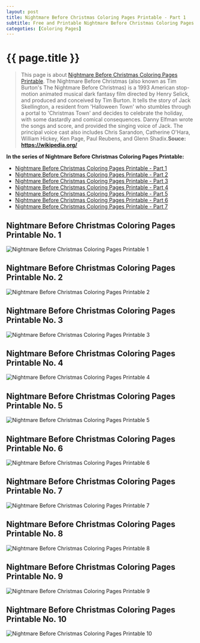 ```yaml
---
layout: post
title: Nightmare Before Christmas Coloring Pages Printable - Part 1
subtitle: Free and Printable Nightmare Before Christmas Coloring Pages Printable - Part 1
categoties: [Coloring Pages]
---
```

{{ page.title }}
================
> This page is about [Nightmare Before Christmas Coloring Pages Printable](http://autoizipro/). The Nightmare Before Christmas (also known as Tim Burton's The Nightmare Before Christmas) is a 1993 American stop-motion animated musical dark fantasy film directed by Henry Selick, and produced and conceived by Tim Burton. It tells the story of Jack Skellington, a resident from 'Halloween Town' who stumbles through a portal to 'Christmas Town' and decides to celebrate the holiday, with some dastardly and comical consequences. Danny Elfman wrote the songs and score, and provided the singing voice of Jack. The principal voice cast also includes Chris Sarandon, Catherine O'Hara, William Hickey, Ken Page, Paul Reubens, and Glenn Shadix.__Souce: https://wikipedia.org/__

**In the series of Nightmare Before Christmas Coloring Pages Printable:**

* [Nightmare Before Christmas Coloring Pages Printable - Part 1](https://freecoloringpages.github.io/2017/11/18/Nightmare-Before-Christmas-Coloring-Pages-Printable-part-1.html)
* [Nightmare Before Christmas Coloring Pages Printable - Part 2](https://freecoloringpages.github.io/2017/11/18/Nightmare-Before-Christmas-Coloring-Pages-Printable-part-2.html)
* [Nightmare Before Christmas Coloring Pages Printable - Part 3](https://freecoloringpages.github.io/2017/11/18/Nightmare-Before-Christmas-Coloring-Pages-Printable-part-3.html)
* [Nightmare Before Christmas Coloring Pages Printable - Part 4](https://freecoloringpages.github.io/2017/11/18/Nightmare-Before-Christmas-Coloring-Pages-Printable-part-4.html)
* [Nightmare Before Christmas Coloring Pages Printable - Part 5](https://freecoloringpages.github.io/2017/11/18/Nightmare-Before-Christmas-Coloring-Pages-Printable-part-5.html)
* [Nightmare Before Christmas Coloring Pages Printable - Part 6](https://freecoloringpages.github.io/2017/11/18/Nightmare-Before-Christmas-Coloring-Pages-Printable-part-6.html)
* [Nightmare Before Christmas Coloring Pages Printable - Part 7](https://freecoloringpages.github.io/2017/11/18/Nightmare-Before-Christmas-Coloring-Pages-Printable-part-7.html)
## Nightmare Before Christmas Coloring Pages Printable No. 1
![Nightmare Before Christmas Coloring Pages Printable 1](https://freecoloringpages.github.io/img/Nightmare-Before-Christmas-Coloring-Pages-Printable%20(1).jpg "Nightmare Before Christmas Coloring Pages Printable 1")

## Nightmare Before Christmas Coloring Pages Printable No. 2
![Nightmare Before Christmas Coloring Pages Printable 2](https://freecoloringpages.github.io/img/Nightmare-Before-Christmas-Coloring-Pages-Printable%20(2).jpg "Nightmare Before Christmas Coloring Pages Printable 2")

## Nightmare Before Christmas Coloring Pages Printable No. 3
![Nightmare Before Christmas Coloring Pages Printable 3](https://freecoloringpages.github.io/img/Nightmare-Before-Christmas-Coloring-Pages-Printable%20(3).jpg "Nightmare Before Christmas Coloring Pages Printable 3")

## Nightmare Before Christmas Coloring Pages Printable No. 4
![Nightmare Before Christmas Coloring Pages Printable 4](https://freecoloringpages.github.io/img/Nightmare-Before-Christmas-Coloring-Pages-Printable%20(4).jpg "Nightmare Before Christmas Coloring Pages Printable 4")

<script async src="//pagead2.googlesyndication.com/pagead/js/adsbygoogle.js"></script> <!-- AdsTextOnly-autoizi --> <ins class="adsbygoogle" style="display:block" data-ad-client="ca-pub-6753140515841889" data-ad-slot="9107959873" data-ad-format="auto"></ins><script>(adsbygoogle = window.adsbygoogle || []).push({});</script>

## Nightmare Before Christmas Coloring Pages Printable No. 5
![Nightmare Before Christmas Coloring Pages Printable 5](https://freecoloringpages.github.io/img/Nightmare-Before-Christmas-Coloring-Pages-Printable%20(5).jpg "Nightmare Before Christmas Coloring Pages Printable 5")

## Nightmare Before Christmas Coloring Pages Printable No. 6
![Nightmare Before Christmas Coloring Pages Printable 6](https://freecoloringpages.github.io/img/Nightmare-Before-Christmas-Coloring-Pages-Printable%20(6).jpg "Nightmare Before Christmas Coloring Pages Printable 6")

## Nightmare Before Christmas Coloring Pages Printable No. 7
![Nightmare Before Christmas Coloring Pages Printable 7](https://freecoloringpages.github.io/img/Nightmare-Before-Christmas-Coloring-Pages-Printable%20(7).jpg "Nightmare Before Christmas Coloring Pages Printable 7")

## Nightmare Before Christmas Coloring Pages Printable No. 8
![Nightmare Before Christmas Coloring Pages Printable 8](https://freecoloringpages.github.io/img/Nightmare-Before-Christmas-Coloring-Pages-Printable%20(8).jpg "Nightmare Before Christmas Coloring Pages Printable 8")

<script async src="//pagead2.googlesyndication.com/pagead/js/adsbygoogle.js"></script> <!-- AdsTextOnly-autoizi --> <ins class="adsbygoogle" style="display:block" data-ad-client="ca-pub-6753140515841889" data-ad-slot="9107959873" data-ad-format="auto"></ins><script>(adsbygoogle = window.adsbygoogle || []).push({});</script>

## Nightmare Before Christmas Coloring Pages Printable No. 9
![Nightmare Before Christmas Coloring Pages Printable 9](https://freecoloringpages.github.io/img/Nightmare-Before-Christmas-Coloring-Pages-Printable%20(9).jpg "Nightmare Before Christmas Coloring Pages Printable 9")

## Nightmare Before Christmas Coloring Pages Printable No. 10
![Nightmare Before Christmas Coloring Pages Printable 10](https://freecoloringpages.github.io/img/Nightmare-Before-Christmas-Coloring-Pages-Printable%20(10).jpg "Nightmare Before Christmas Coloring Pages Printable 10")

